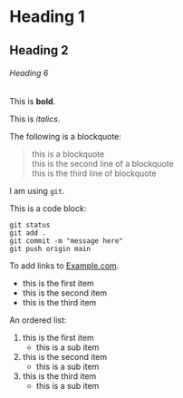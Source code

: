 # Heading 1

## Heading 2

###### Heading 6

This is **bold**.

This is *italics*.

The following is a blockquote:

>this is a blockquote  
>this is the second line of a blockquote  
>this is the third line of blockquote

I am using `git`.

This is a code block:

```
git status
git add .
git commit -m "message here"
git push origin main
```

To add links to [Example.com](https://www.example.com).

* this is the first item 
* this is the second item
* this is the third item

An ordered list:

1. this is the first item  
	- this is a sub item  
1. this is the second item  
	- this is a sub item  
1. this is the third item
	- this is a sub item  

